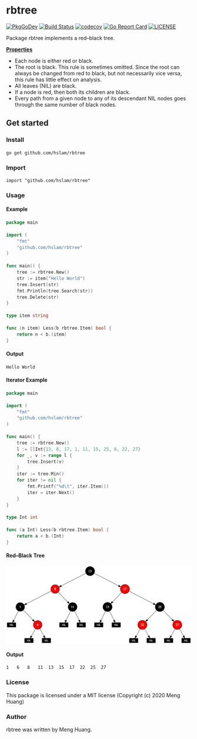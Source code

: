 # rbtree
[![PkgGoDev](https://pkg.go.dev/badge/github.com/hslam/rbtree)](https://pkg.go.dev/github.com/hslam/rbtree)
[![Build Status](https://travis-ci.org/hslam/rbtree.svg?branch=master)](https://travis-ci.org/hslam/rbtree)
[![codecov](https://codecov.io/gh/hslam/rbtree/branch/master/graph/badge.svg)](https://codecov.io/gh/hslam/rbtree)
[![Go Report Card](https://goreportcard.com/badge/github.com/hslam/rbtree)](https://goreportcard.com/report/github.com/hslam/rbtree)
[![LICENSE](https://img.shields.io/github/license/hslam/rbtree.svg?style=flat-square)](https://github.com/hslam/rbtree/blob/master/LICENSE)

Package rbtree implements a red–black tree.

**[Properties](https://en.wikipedia.org/wiki/Red%E2%80%93black_tree "properties")**
* Each node is either red or black.
* The root is black. This rule is sometimes omitted. Since the root can always be changed from red to black, but not necessarily vice versa, this rule has little effect on analysis.
* All leaves (NIL) are black.
* If a node is red, then both its children are black.
* Every path from a given node to any of its descendant NIL nodes goes through the same number of black nodes.

## Get started

### Install
```
go get github.com/hslam/rbtree
```
### Import
```
import "github.com/hslam/rbtree"
```
### Usage
#### Example
```go
package main

import (
	"fmt"
	"github.com/hslam/rbtree"
)

func main() {
	tree := rbtree.New()
	str := item("Hello World")
	tree.Insert(str)
	fmt.Println(tree.Search(str))
	tree.Delete(str)
}

type item string

func (n item) Less(b rbtree.Item) bool {
	return n < b.(item)
}
```

#### Output
```
Hello World
```

#### Iterator Example
```go
package main

import (
	"fmt"
	"github.com/hslam/rbtree"
)

func main() {
	tree := rbtree.New()
	l := []Int{13, 8, 17, 1, 11, 15, 25, 6, 22, 27}
	for _, v := range l {
		tree.Insert(v)
	}
	iter := tree.Min()
	for iter != nil {
		fmt.Printf("%d\t", iter.Item())
		iter = iter.Next()
	}
}

type Int int

func (a Int) Less(b rbtree.Item) bool {
	return a < b.(Int)
}
```
#### Red–Black Tree
<img src="https://raw.githubusercontent.com/hslam/rbtree/master/rbtree.png" alt="rbtree" align=center>

#### Output
```
1	6	8	11	13	15	17	22	25	27
```


### License
This package is licensed under a MIT license (Copyright (c) 2020 Meng Huang)

### Author
rbtree was written by Meng Huang.


